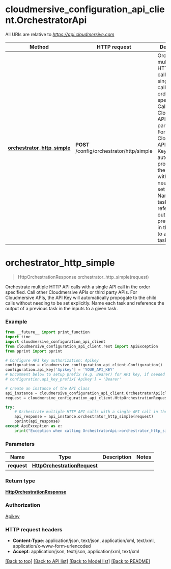 # cloudmersive_configuration_api_client.OrchestratorApi

All URIs are relative to *https://api.cloudmersive.com*

Method | HTTP request | Description
------------- | ------------- | -------------
[**orchestrator_http_simple**](OrchestratorApi.md#orchestrator_http_simple) | **POST** /config/orchestrator/http/simple | Orchestrate multiple HTTP API calls with a single API call in the order specified.  Call other Cloudmersive APIs or third party APIs.  For Cloudmersive APIs, the API Key will automatically propogate to the child calls without needing to be set explicitly.  Name each task and reference the output of a previous task in the inputs to a given task.


# **orchestrator_http_simple**
> HttpOrchestrationResponse orchestrator_http_simple(request)

Orchestrate multiple HTTP API calls with a single API call in the order specified.  Call other Cloudmersive APIs or third party APIs.  For Cloudmersive APIs, the API Key will automatically propogate to the child calls without needing to be set explicitly.  Name each task and reference the output of a previous task in the inputs to a given task.

### Example
```python
from __future__ import print_function
import time
import cloudmersive_configuration_api_client
from cloudmersive_configuration_api_client.rest import ApiException
from pprint import pprint

# Configure API key authorization: Apikey
configuration = cloudmersive_configuration_api_client.Configuration()
configuration.api_key['Apikey'] = 'YOUR_API_KEY'
# Uncomment below to setup prefix (e.g. Bearer) for API key, if needed
# configuration.api_key_prefix['Apikey'] = 'Bearer'

# create an instance of the API class
api_instance = cloudmersive_configuration_api_client.OrchestratorApi(cloudmersive_configuration_api_client.ApiClient(configuration))
request = cloudmersive_configuration_api_client.HttpOrchestrationRequest() # HttpOrchestrationRequest | 

try:
    # Orchestrate multiple HTTP API calls with a single API call in the order specified.  Call other Cloudmersive APIs or third party APIs.  For Cloudmersive APIs, the API Key will automatically propogate to the child calls without needing to be set explicitly.  Name each task and reference the output of a previous task in the inputs to a given task.
    api_response = api_instance.orchestrator_http_simple(request)
    pprint(api_response)
except ApiException as e:
    print("Exception when calling OrchestratorApi->orchestrator_http_simple: %s\n" % e)
```

### Parameters

Name | Type | Description  | Notes
------------- | ------------- | ------------- | -------------
 **request** | [**HttpOrchestrationRequest**](HttpOrchestrationRequest.md)|  | 

### Return type

[**HttpOrchestrationResponse**](HttpOrchestrationResponse.md)

### Authorization

[Apikey](../README.md#Apikey)

### HTTP request headers

 - **Content-Type**: application/json, text/json, application/xml, text/xml, application/x-www-form-urlencoded
 - **Accept**: application/json, text/json, application/xml, text/xml

[[Back to top]](#) [[Back to API list]](../README.md#documentation-for-api-endpoints) [[Back to Model list]](../README.md#documentation-for-models) [[Back to README]](../README.md)

